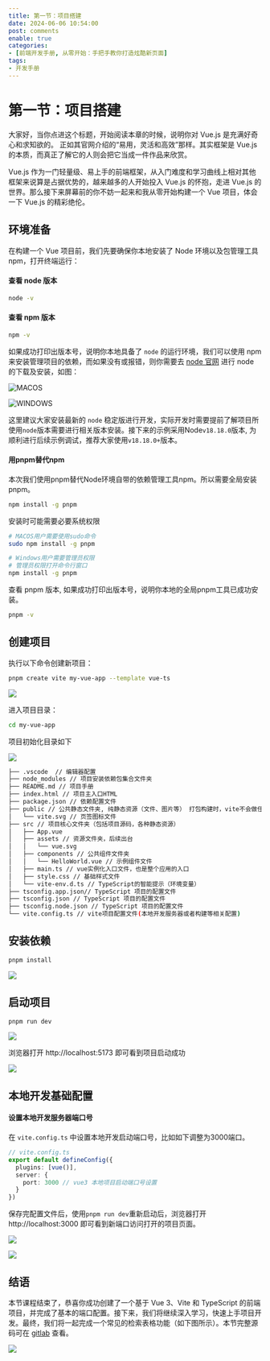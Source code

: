```yaml
---
title: 第一节：项目搭建
date: 2024-06-06 10:54:00
post: comments
enable: true
categories: 
- [前端开发手册, 从零开始：手把手教你打造炫酷新页面]
tags: 
- 开发手册
---
```


# 第一节：项目搭建

大家好，当你点进这个标题，开始阅读本章的时候，说明你对 Vue.js 是充满好奇心和求知欲的。 正如其官网介绍的“易用，灵活和高效”那样。其实框架是 Vue.js 的本质，而真正了解它的人则会把它当成一件作品来欣赏。

Vue.js 作为一门轻量级、易上手的前端框架，从入门难度和学习曲线上相对其他框架来说算是占据优势的，越来越多的人开始投入 Vue.js 的怀抱，走进 Vue.js 的世界。那么接下来屏幕前的你不妨一起来和我从零开始构建一个 Vue 项目，体会一下 Vue.js 的精彩绝伦。


## 环境准备

在构建一个 Vue 项目前，我们先要确保你本地安装了 Node 环境以及包管理工具 npm，打开终端运行：

#### 查看 node 版本

```bash
node -v
```

#### 查看 npm 版本

```bash
npm -v
```

如果成功打印出版本号，说明你本地具备了 ```node``` 的运行环境，我们可以使用 npm 来安装管理项目的依赖，而如果没有或报错，则你需要去 [node 官网](https://nodejs.org/en/download/package-manager) 进行 node 的下载及安装，如图：

![MACOS](../../img/frontendGuide/actualCombat/project/x-0005.png)

![WINDOWS](../../img/frontendGuide/actualCombat/project/x-0006.png)

这里建议大家安装最新的  ```node```  稳定版进行开发，实际开发时需要提前了解项目所使用```node```版本需要进行相关版本安装。接下来的示例采用Node```v18.18.0```版本, 为顺利进行后续示例调试，推荐大家使用```v18.18.0+```版本。


#### 用pnpm替代npm
本次我们使用pnpm替代Node环境自带的依赖管理工具npm。所以需要全局安装pnpm。

```bash
npm install -g pnpm
```

安装时可能需要必要系统权限 

```bash
# MACOS用户需要使用sudo命令
sudo npm install -g pnpm

# Windows用户需要管理员权限
# 管理员权限打开命令行窗口
npm install -g pnpm
```

查看 pnpm 版本, 如果成功打印出版本号，说明你本地的全局pnpm工具已成功安装。

```bash
pnpm -v
```


## 创建项目

执行以下命令创建新项目：

```bash
pnpm create vite my-vue-app --template vue-ts
```

![](../../img/frontendGuide/actualCombat/project/001.png)

进入项目目录：

```bash
cd my-vue-app
```

项目初始化目录如下

![](../../img/frontendGuide/actualCombat/project/x-0001.png)

```bash
├── .vscode  // 编辑器配置
├── node_modules // 项目安装依赖包集合文件夹
├── README.md // 项目手册
├── index.html // 项目主入口HTML 
├── package.json // 依赖配置文件
├── public // 公共静态文件夹, 纯静态资源（文件、图片等） 打包构建时，vite不会做任何处理
│   └── vite.svg // 页签图标文件
├── src // 项目核心文件夹（包括项目源码，各种静态资源）
│   ├── App.vue
│   ├── assets // 资源文件夹，后续出台
│   │   └── vue.svg
│   ├── components // 公共组件文件夹
│   │   └── HelloWorld.vue // 示例组件文件
│   ├── main.ts // vue实例化入口文件，也是整个应用的入口
│   ├── style.css // 基础样式文件
│   └── vite-env.d.ts // TypeScript的智能提示（环境变量）
├── tsconfig.app.json// TypeScript 项目的配置文件
├── tsconfig.json // TypeScript 项目的配置文件
├── tsconfig.node.json // TypeScript 项目的配置文件
└── vite.config.ts // vite项目配置文件(本地开发服务器或者构建等相关配置)
```

## 安装依赖

```bash
pnpm install
```

![](../../img/frontendGuide/actualCombat/project/002.png)


## 启动项目

```bash
pnpm run dev
```

![](../../img/frontendGuide/actualCombat/project/x-0002.png)

浏览器打开  http://localhost:5173  即可看到项目启动成功

![](../../img/frontendGuide/actualCombat/project/x-0003.png)


## 本地开发基础配置

#### 设置本地开发服务器端口号
在 ```vite.config.ts```  中设置本地开发启动端口号，比如如下调整为3000端口。

```typescript
// vite.config.ts
export default defineConfig({
  plugins: [vue()],
  server: {
    port: 3000 // vue3 本地项目启动端口号设置
  }
})
```

保存完配置文件后，使用```pnpm run dev```重新启动后，浏览器打开 http://localhost:3000 即可看到新端口访问打开的项目页面。

![](../../img/frontendGuide/actualCombat/project/x-0007.png)

![](../../img/frontendGuide/actualCombat/project/x-0008.png)

## 结语

本节课程结束了，恭喜你成功创建了一个基于 Vue 3、Vite 和 TypeScript 的前端项目，并完成了基本的端口配置。接下来，我们将继续深入学习，快速上手项目开发。最终，我们将一起完成一个常见的检索表格功能（如下图所示）。本节完整源码可在 [gitlab](http://gitlab.it.5i5j.com/fex/my-vue-app/tree/leason-01) 查看。

![](../../img/frontendGuide/actualCombat/project/x-0004.png)
